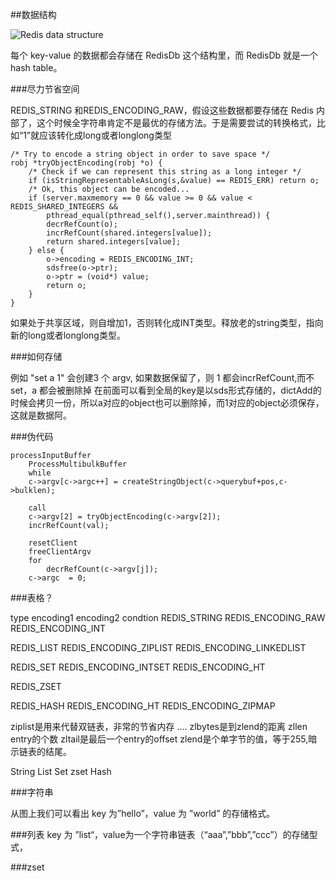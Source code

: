 ##数据结构


![Redis data structure](https://raw.github.com/Redisbook/book/master/image/Redis_db_data_structure.png)

每个 key-value 的数据都会存储在 RedisDb 这个结构里，而 RedisDb 就是一个 hash table。





###尽力节省空间

REDIS_STRING 和REDIS_ENCODING_RAW，假设这些数据都要存储在 Redis 内部了，这个时候全字符串肯定不是最优的存储方法。于是需要尝试的转换格式，比如“1”就应该转化成long或者longlong类型

    /* Try to encode a string object in order to save space */ 
    robj *tryObjectEncoding(robj *o) {   
        /* Check if we can represent this string as a long integer */ 
        if (isStringRepresentableAsLong(s,&value) == REDIS_ERR) return o;                                                                                 
        /* Ok, this object can be encoded... 
        if (server.maxmemory == 0 && value >= 0 && value < REDIS_SHARED_INTEGERS && 
            pthread_equal(pthread_self(),server.mainthread)) { 
            decrRefCount(o); 
            incrRefCount(shared.integers[value]); 
            return shared.integers[value]; 
        } else { 
            o->encoding = REDIS_ENCODING_INT; 
            sdsfree(o->ptr); 
            o->ptr = (void*) value; 
            return o; 
        } 
    }

如果处于共享区域，则自增加1，否则转化成INT类型。释放老的string类型，指向新的long或者longlong类型。


###如何存储


例如 "set a 1" 会创建3 个 argv,  如果数据保留了，则 1 都会incrRefCount,而不set，a 都会被删除掉
在前面可以看到全局的key是以sds形式存储的，dictAdd的时候会拷贝一份，所以a对应的object也可以删除掉，而1对应的object必须保存，这就是数据阿。


###伪代码

    processInputBuffer
        ProcessMultibulkBuffer
        while
        c->argv[c->argc++] = createStringObject(c->querybuf+pos,c->bulklen);
    
        call
        c->argv[2] = tryObjectEncoding(c->argv[2]);
        incrRefCount(val);
    
        resetClient
        freeClientArgv
        for
            decrRefCount(c->argv[j]);
        c->argc  = 0;

###表格？

type
encoding1
encoding2
condtion
REDIS_STRING
REDIS_ENCODING_RAW
REDIS_ENCODING_INT

REDIS_LIST
REDIS_ENCODING_ZIPLIST
REDIS_ENCODING_LINKEDLIST

REDIS_SET
REDIS_ENCODING_INTSET
REDIS_ENCODING_HT

REDIS_ZSET



REDIS_HASH
REDIS_ENCODING_HT
REDIS_ENCODING_ZIPMAP


ziplist是用来代替双链表，非常的节省内存
<zlbytes><zltail><zllen><entry><entry>....<zlend>
zlbytes是到zlend的距离
zllen entry的个数
zltail是最后一个entry的offset
zlend是个单字节的值，等于255,暗示链表的结尾。

String
List
Set
zset
Hash


###字符串

从图上我们可以看出 key 为”hello”，value 为 ”world” 的存储格式。

###列表
key 为 ”list“，value为一个字符串链表（“aaa”,”bbb”,”ccc”）的存储型式，


###zset


